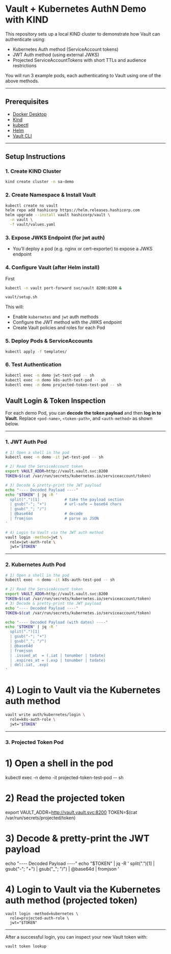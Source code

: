 # Vault + Kubernetes AuthN Demo with KIND

This repository sets up a local KIND cluster to demonstrate how Vault can authenticate using:

- Kubernetes Auth method (ServiceAccount tokens)
- JWT Auth method (using external JWKS)
- Projected ServiceAccountTokens with short TTLs and audience restrictions

You will run 3 example pods, each authenticating to Vault using one of the above methods.

---

## Prerequisites

- [Docker Desktop](https://www.docker.com/products/docker-desktop)
- [Kind](https://kind.sigs.k8s.io/)
- [kubectl](https://kubernetes.io/docs/tasks/tools/)
- [Helm](https://helm.sh/)
- [Vault CLI](https://developer.hashicorp.com/vault/downloads)

---

## Setup Instructions

### 1. Create KIND Cluster

```bash
kind create cluster -n sa-demo
```

### 2. Create Namespace & Install Vault

```bash
kubectl create ns vault
helm repo add hashicorp https://helm.releases.hashicorp.com
helm upgrade --install vault hashicorp/vault \
  -n vault \
  -f vault/values.yaml
```

### 3. Expose JWKS Endpoint (for jwt auth)

- You’ll deploy a pod (e.g. nginx or cert-exporter) to expose a JWKS endpoint

### 4. Configure Vault (after Helm install)

First

```bash
kubectl -n vault port-forward svc/vault 8200:8200 &
```

```bash
vault/setup.sh
```

This will:

- Enable `kubernetes` and `jwt` auth methods
- Configure the JWT method with the JWKS endpoint
- Create Vault policies and roles for each Pod

### 5. Deploy Pods & ServiceAccounts

```bash
kubectl apply -f templates/
```

### 6. Test Authentication

```bash
kubectl exec -n demo jwt-test-pod -- sh
kubectl exec -n demo k8s-auth-test-pod -- sh
kubectl exec -n demo projected-token-test-pod -- sh
```

## Vault Login & Token Inspection

For each demo Pod, you can **decode the token payload** and then **log in to Vault**. Replace `<pod-name>`, `<token-path>`, and `<auth-method>` as shown below.

---

### 1. JWT Auth Pod

```bash
# 1) Open a shell in the pod
kubectl exec -n demo -it jwt-test-pod -- sh

# 2) Read the ServiceAccount token
export VAULT_ADDR=http://vault.vault.svc:8200
TOKEN=$(cat /var/run/secrets/kubernetes.io/serviceaccount/token)

# 3) Decode & pretty-print the JWT payload
echo "---- Decoded Payload ----"
echo "$TOKEN" | jq -R '
  split(".")[1]           # take the payload section
  | gsub("-"; "+")        # url-safe → base64 chars
  | gsub("_"; "/")
  | @base64d              # decode
  | fromjson              # parse as JSON
'

# 4) Login to Vault via the JWT auth method
vault login -method=jwt \
  role=jwt-auth-role \
  jwt="$TOKEN"
```

---

### 2. Kubernetes Auth Pod

```bash
# 1) Open a shell in the pod
kubectl exec -n demo -it k8s-auth-test-pod -- sh

# 2) Read the ServiceAccount token
export VAULT_ADDR=http://vault.vault.svc:8200
TOKEN=$(cat /var/run/secrets/kubernetes.io/serviceaccount/token)
# 3) Decode & pretty-print the JWT payload
echo "---- Decoded Payload ----"
TOKEN=$(cat /var/run/secrets/kubernetes.io/serviceaccount/token)

echo "---- Decoded Payload (with dates) ----"
echo "$TOKEN" | jq -R '
  split(".")[1]
  | gsub("-"; "+")
  | gsub("_"; "/")
  | @base64d
  | fromjson
  | .issued_at  = (.iat | tonumber | todate)
  | .expires_at = (.exp | tonumber | todate)
  | del(.iat, .exp)
'
```

# 4) Login to Vault via the Kubernetes auth method

```bash
vault write auth/kubernetes/login \
  role=k8s-auth-role \
  jwt="$TOKEN"
```

---

### 3. Projected Token Pod

# 1) Open a shell in the pod

kubectl exec -n demo -it projected-token-test-pod -- sh

# 2) Read the projected token

export VAULT_ADDR=http://vault.vault.svc:8200
TOKEN=$(cat /var/run/secrets/projected/token)

# 3) Decode & pretty-print the JWT payload

echo "---- Decoded Payload ----"
echo "$TOKEN" | jq -R '
split(".")[1]
| gsub("-"; "+")
| gsub("\_"; "/")
| @base64d
| fromjson
'

# 4) Login to Vault via the Kubernetes auth method (projected token)

```
vault login -method=kubernetes \
  role=projected-auth-role \
  jwt="$TOKEN"
```

---

After a successful login, you can inspect your new Vault token with:

```bash
vault token lookup
```
